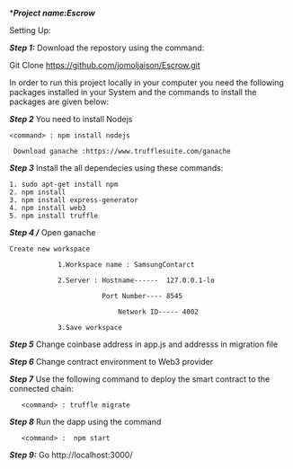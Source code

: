 ****Project name:Escrow***



Setting Up:

***Step 1:***	 Download the repostory using the command:  

 Git Clone   https://github.com/jomoljaison/Escrow.git

In order to run this project locally in your computer you need the following packages installed in your System and the commands to install the packages are given below:

***Step 2***	 You need to install Nodejs

	<command> : npm install nodejs
	
	 Download ganache :https://www.trufflesuite.com/ganache

***Step 3***	Install the all dependecies using these commands:

	1. sudo apt-get install npm
	2. npm install
	3. npm install express-generator
	4. npm install web3
	5. npm install truffle


***Step 4 	/***	Open ganache 

	Create new workspace

				1.Workspace name : SamsungContarct

				2.Server : Hostname------  127.0.0.1-lo

			      		   Port Number---- 8545

			            	   Network ID----- 4002
						   
				3.Save workspace

***Step 5***	Change coinbase address in app.js and addresss in migration file

***Step 6***	Change contract environment to Web3 provider

***Step 7***	Use the following command to deploy the smart contract to the connected 	         chain: 

	   <command> : truffle migrate
***Step 8***	Run the dapp using the command  

       <command> :  npm start  


***Step 9:***	Go http://localhost:3000/
	
